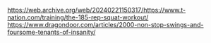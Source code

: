 https://web.archive.org/web/20240221150317/https://www.t-nation.com/training/the-185-rep-squat-workout/
https://www.dragondoor.com/articles/2000-non-stop-swings-and-foursome-tenants-of-insanity/

